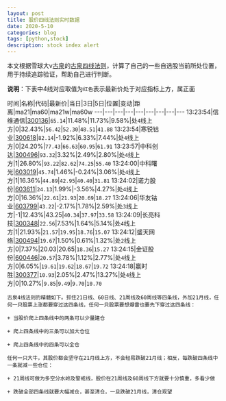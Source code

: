 ```yaml
---
layout: post
title: 股价四线法则实时数据
date: 2020-5-10
categories: blog
tags: [python,stock]
description: stock index alert
---
```



本文根据雪球大v[古泉](https://xueqiu.com/u/7148646888)的[古泉四线法则](https://xueqiu.com/7148646888/130498192)，计算了自己的一些自选股当前所处位置，用于持续追踪验证，帮助自己进行判断。

**说明**：下表中4线对应取值为`红色`表示最新价处于对应指标上方，属正面

时间|名称|代码|最新价|当日|3日|5日|位置|变动|距离|ma21|ma60|ma21w|ma60w
---|---|---|---|---|---|---|---|---
13:23:54|信维通信|[300136](https://xueqiu.com/S/SZ300136)|`65.14`|11.48%|11.73%|9.58%|处`4`线上方|0|32.43%|`56.42`|`52.30`|`48.51`|`41.88`
13:23:54|寒锐钴业|[300618](https://xueqiu.com/S/SZ300618)|`82.14`|-1.92%|6.33%|7.44%|处`4`线上方|0|24.20%|`77.43`|`66.63`|`60.95`|`61.91`
13:23:57|中科创达|[300496](https://xueqiu.com/S/SZ300496)|`93.32`|3.32%|2.49%|2.80%|处`4`线上方|1|26.80%|`93.22`|`82.62`|`74.25`|`55.40`
13:24:00|中科曙光|[603019](https://xueqiu.com/S/SH603019)|`45.74`|1.46%|-0.24%|3.06%|处`4`线上方|1|16.36%|`44.89`|`42.95`|`40.40`|`31.81`
13:24:02|诺力股份|[603611](https://xueqiu.com/S/SH603611)|`24.13`|1.99%|-3.56%|4.27%|处`4`线上方|0|16.36%|`22.61`|`21.93`|`20.69`|`18.27`
13:24:06|华友钴业|[603799](https://xueqiu.com/S/SH603799)|`43.22`|-2.17%|1.78%|2.59%|处`3`线上方|-1|12.43%|43.25|`40.34`|`37.97`|`33.58`
13:24:09|长亮科技|[300348](https://xueqiu.com/S/SZ300348)|`22.56`|7.53%|1.64%|5.14%|处`4`线上方|1|21.93%|`21.57`|`19.95`|`18.76`|`15.07`
13:24:12|盛天网络|[300494](https://xueqiu.com/S/SZ300494)|`19.67`|1.50%|0.61%|1.32%|处`2`线上方|0|7.37%|20.03|20.65|`18.36`|`15.27`
13:24:15|金证股份|[600446](https://xueqiu.com/S/SH600446)|`20.57`|3.78%|1.12%|2.77%|处`4`线上方|0|6.05%|`19.61`|`19.62`|`18.67`|`19.72`
13:24:18|赢时胜|[300377](https://xueqiu.com/S/SZ300377)|`10.93`|2.05%|2.47%|13.27%|处`4`线上方|0|10.27%|`9.85`|`9.49`|`9.70`|`10.70`

```
古泉4线法则的精髓如下。抓住21日线、60日线、21周线及60周线等四条线，外加21月线，任何一只股票上涨都要穿过这四条线，任何一只股票要想爆雷也要先下穿过这四条线：

+ 当股价爬上四条线中的两条可以少量建仓

+ 爬上四条线中的三条可以加大仓位

+ 爬上四条线中的四条可以全仓

任何一只大牛，其股价都会坚守在21月线上方，不会轻易跌破21月线；相反，每跌破四条线中一条就减一些仓位：

+ 21周线可做为多空分水岭及警戒线，股价在21周线及60周线下方就要十分慎重，多看少做

+ 跌破全部四条线就要大幅减仓，甚至清仓，一旦跌破21月线，清仓观望
```
